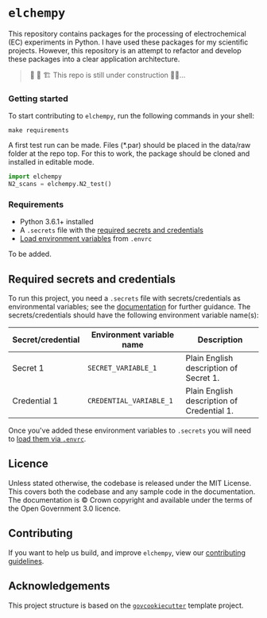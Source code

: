 # `elchempy`

This repository contains packages for the processing of electrochemical (EC) experiments in Python.
I have used these packages for my scientific projects. However, this repository is an attempt to refactor and develop
these packages into a clear application architecture.

> ️ :rotating_light:  :construction: :building_construction: This repo is still under construction :construction_worker_man:...


### Getting started

To start contributing to `elchempy`, run the following commands in
your shell:

``` shell script
make requirements
```
A first test run can be made. Files (*.par) should be placed in the data/raw folder at the repo top.
For this to work, the package should be cloned and installed in editable mode.

``` python
import elchempy
N2_scans = elchempy.N2_test()
```
### Requirements

- Python 3.6.1+ installed
- A `.secrets` file with the [required secrets and
  credentials](#required-secrets-and-credentials)
- [Load environment variables][docs-loading-environment-variables] from `.envrc`

To be added.

## Required secrets and credentials

To run this project, you need a `.secrets` file with secrets/credentials as
environmental variables; see the
[documentation][docs-loading-environment-variables-secrets] for further guidance. The
secrets/credentials should have the following environment variable name(s):

| Secret/credential | Environment variable name | Description                                |
|-------------------|---------------------------|--------------------------------------------|
| Secret 1          | `SECRET_VARIABLE_1`       | Plain English description of Secret 1.     |
| Credential 1      | `CREDENTIAL_VARIABLE_1`   | Plain English description of Credential 1. |

Once you've added these environment variables to `.secrets` you will need to
[load them via `.envrc`][docs-loading-environment-variables].

## Licence

Unless stated otherwise, the codebase is released under the MIT License. This covers
both the codebase and any sample code in the documentation. The documentation is ©
Crown copyright and available under the terms of the Open Government 3.0 licence.

## Contributing

If you want to help us build, and improve `elchempy`, view our
[contributing guidelines][contributing].

## Acknowledgements

This project structure is based on the [`govcookiecutter`][govcookiecutter] template
project.

[contributing]: ./CONTRIBUTING.md
[govcookiecutter]: https://github.com/ukgovdatascience/govcookiecutter
[docs-loading-environment-variables]: ./docs/user_guide/loading_environment_variables.md
[docs-loading-environment-variables-secrets]: ./docs/user_guide/loading_environment_variables.md#storing-secrets-and-credentials
[pre-commit]: https://pre-commit.com/
